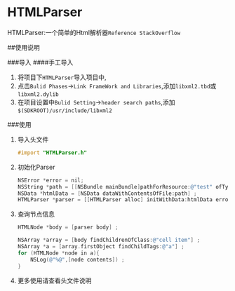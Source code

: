 # HTMLParser
HTMLParser:一个简单的Html解析器`Reference StackOverflow`

##使用说明

###导入
####手工导入

1. 将项目下`HTMLParser`导入项目中,
2. 点击`Bulid Phases`->`Link FrameWork and Libraries`,添加`libxml2.tbd`或`libxml2.dylib`
3. 在项目设置中`Bulid Setting`->`header search paths`,添加`$(SDKROOT)/usr/include/libxml2`

###使用

1. 导入头文件

	```objective-c
	#import "HTMLParser.h"
	```
	
2. 初始化Parser

	```objective-c
    NSError *error = nil;
    NSString *path = [[NSBundle mainBundle]pathForResource:@"test" ofType:@"html"] ;
    NSData *htmlData = [NSData dataWithContentsOfFile:path] ;
    HTMLParser *parser = [[HTMLParser alloc] initWithData:htmlData error:&error] ;
	```
	
3. 查询节点信息

	```objective-c
	HTMLNode *body = [parser body] ;
    
    NSArray *array = [body findChildrenOfClass:@"cell item"] ;
    NSArray *a = [array.firstObject findChildTags:@"a"] ;
    for (HTMLNode *node in a){
        NSLog(@"%@",[node contents]) ;
    }
	```
	
4. 更多使用请查看头文件说明